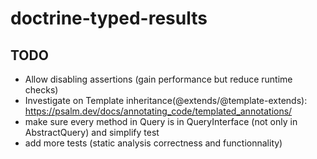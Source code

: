 # doctrine-typed-results

## TODO
- Allow disabling assertions (gain performance but reduce runtime checks)
- Investigate on Template inheritance(@extends/@template-extends): https://psalm.dev/docs/annotating_code/templated_annotations/
- make sure every method in Query is in QueryInterface (not only in AbstractQuery) and simplify test
- add more tests (static analysis correctness and functionnality)